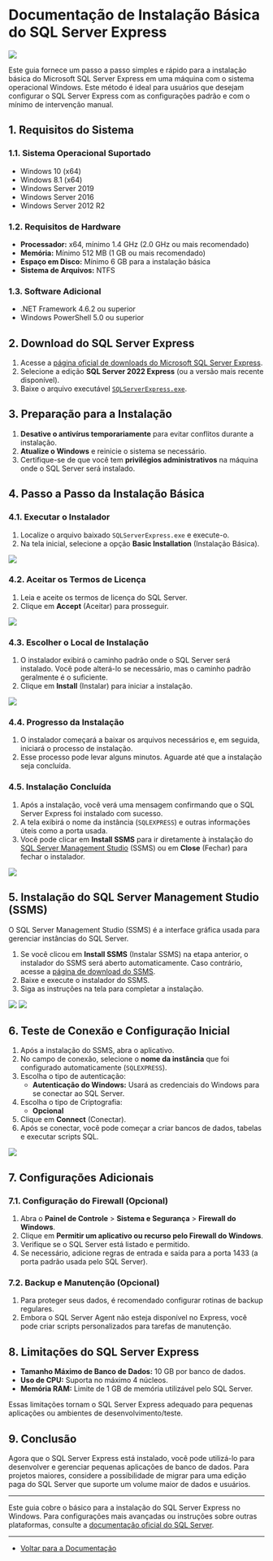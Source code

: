 # Documentação de Instalação Básica do SQL Server Express

![](/images/SQL_SERVER/microsoft_logo_bg.png)

Este guia fornece um passo a passo simples e rápido para a instalação básica do Microsoft SQL Server Express em uma máquina com o sistema operacional Windows. Este método é ideal para usuários que desejam configurar o SQL Server Express com as configurações padrão e com o mínimo de intervenção manual.

## 1. Requisitos do Sistema

### 1.1. Sistema Operacional Suportado
- Windows 10 (x64)
- Windows 8.1 (x64)
- Windows Server 2019
- Windows Server 2016
- Windows Server 2012 R2

### 1.2. Requisitos de Hardware
- **Processador:** x64, mínimo 1.4 GHz (2.0 GHz ou mais recomendado)
- **Memória:** Mínimo 512 MB (1 GB ou mais recomendado)
- **Espaço em Disco:** Mínimo 6 GB para a instalação básica
- **Sistema de Arquivos:** NTFS

### 1.3. Software Adicional
- .NET Framework 4.6.2 ou superior
- Windows PowerShell 5.0 ou superior

## 2. Download do SQL Server Express

1. Acesse a [página oficial de downloads do Microsoft SQL Server Express](https://www.microsoft.com/pt-br/sql-server/sql-server-editions-express).
2. Selecione a edição **SQL Server 2022 Express** (ou a versão mais recente disponível).
3. Baixe o arquivo executável [`SQLServerExpress.exe`](https://www.dropbox.com/scl/fi/g8r58telrlhz3y9bbgupb/SQL2022-SSEI-Expr.exe?rlkey=uckkpqvmyu2wsqpy0w8bcxq6b&dl=0).

## 3. Preparação para a Instalação

1. **Desative o antivírus temporariamente** para evitar conflitos durante a instalação.
2. **Atualize o Windows** e reinicie o sistema se necessário.
3. Certifique-se de que você tem **privilégios administrativos** na máquina onde o SQL Server será instalado.

## 4. Passo a Passo da Instalação Básica

### 4.1. Executar o Instalador

1. Localize o arquivo baixado `SQLServerExpress.exe` e execute-o.
2. Na tela inicial, selecione a opção **Basic Installation** (Instalação Básica).

![](/images/SQL_SERVER/1.png)

### 4.2. Aceitar os Termos de Licença

1. Leia e aceite os termos de licença do SQL Server.
2. Clique em **Accept** (Aceitar) para prosseguir.

![](/images/SQL_SERVER/2.png)

### 4.3. Escolher o Local de Instalação

1. O instalador exibirá o caminho padrão onde o SQL Server será instalado. Você pode alterá-lo se necessário, mas o caminho padrão geralmente é o suficiente.
2. Clique em **Install** (Instalar) para iniciar a instalação.

![](/images/SQL_SERVER/3.png)

### 4.4. Progresso da Instalação

1. O instalador começará a baixar os arquivos necessários e, em seguida, iniciará o processo de instalação.
2. Esse processo pode levar alguns minutos. Aguarde até que a instalação seja concluída.

### 4.5. Instalação Concluída

1. Após a instalação, você verá uma mensagem confirmando que o SQL Server Express foi instalado com sucesso.
2. A tela exibirá o nome da instância (`SQLEXPRESS`) e outras informações úteis como a porta usada.
3. Você pode clicar em **Install SSMS** para ir diretamente à instalação do [SQL Server Management Studio](https://www.dropbox.com/s/tnfmvwdt4cfrbqu/SSMS-Setup-PTB.exe?dl=0) (SSMS) ou em **Close** (Fechar) para fechar o instalador.

![](/images/SQL_SERVER/4.png)

## 5. Instalação do SQL Server Management Studio (SSMS)

O SQL Server Management Studio (SSMS) é a interface gráfica usada para gerenciar instâncias do SQL Server.

1. Se você clicou em **Install SSMS** (Instalar SSMS) na etapa anterior, o instalador do SSMS será aberto automaticamente. Caso contrário, acesse a [página de download do SSMS](https://docs.microsoft.com/pt-br/sql/ssms/download-sql-server-management-studio-ssms).
2. Baixe e execute o instalador do SSMS.
3. Siga as instruções na tela para completar a instalação.

![](/images/SQL_SERVER/5.png)
![](/images/SQL_SERVER/6.png)

## 6. Teste de Conexão e Configuração Inicial

1. Após a instalação do SSMS, abra o aplicativo.
2. No campo de conexão, selecione o **nome da instância** que foi configurado automaticamente (`SQLEXPRESS`).
3. Escolha o tipo de autenticação:
   - **Autenticação do Windows:** Usará as credenciais do Windows para se conectar ao SQL Server.
4. Escolha o tipo de Criptografia:
    - **Opcional**
5. Clique em **Connect** (Conectar).
6. Após se conectar, você pode começar a criar bancos de dados, tabelas e executar scripts SQL.


![](/images/SQL_SERVER/7.png)


## 7. Configurações Adicionais

### 7.1. Configuração do Firewall (Opcional)

1. Abra o **Painel de Controle** > **Sistema e Segurança** > **Firewall do Windows**.
2. Clique em **Permitir um aplicativo ou recurso pelo Firewall do Windows**.
3. Verifique se o SQL Server está listado e permitido.
4. Se necessário, adicione regras de entrada e saída para a porta 1433 (a porta padrão usada pelo SQL Server).

### 7.2. Backup e Manutenção (Opcional)

1. Para proteger seus dados, é recomendado configurar rotinas de backup regulares.
2. Embora o SQL Server Agent não esteja disponível no Express, você pode criar scripts personalizados para tarefas de manutenção.

## 8. Limitações do SQL Server Express

- **Tamanho Máximo de Banco de Dados:** 10 GB por banco de dados.
- **Uso de CPU:** Suporta no máximo 4 núcleos.
- **Memória RAM:** Limite de 1 GB de memória utilizável pelo SQL Server.

Essas limitações tornam o SQL Server Express adequado para pequenas aplicações ou ambientes de desenvolvimento/teste.

## 9. Conclusão

Agora que o SQL Server Express está instalado, você pode utilizá-lo para desenvolver e gerenciar pequenas aplicações de banco de dados. Para projetos maiores, considere a possibilidade de migrar para uma edição paga do SQL Server que suporte um volume maior de dados e usuários.

---

Este guia cobre o básico para a instalação do SQL Server Express no Windows. Para configurações mais avançadas ou instruções sobre outras plataformas, consulte a [documentação oficial do SQL Server](https://docs.microsoft.com/pt-br/sql/sql-server/).


---

* [Voltar para a Documentação](/README.md)
